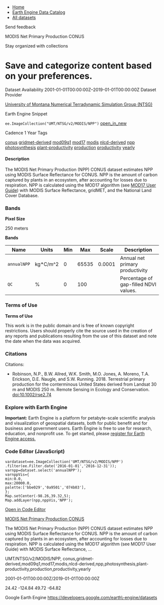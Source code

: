 



* [Home](https://developers.google.com/)
* [Earth Engine Data Catalog](https://developers.google.com/earth-engine/datasets)
* [All datasets](https://developers.google.com/earth-engine/datasets/catalog)





 
 
 Send feedback
 
 

MODIS Net Primary Production CONUS


 
 Stay organized with collections
 

 
 Save and categorize content based on your preferences.
====================================================================================================================================








Dataset Availability
2001\-01\-01T00:00:00Z–2019\-01\-01T00:00:00Z
Dataset Provider


[University of Montana Numerical Terradynamic Simulation Group (NTSG)](https://www.ntsg.umt.edu/project/landsat/landsat-productivity.php)



Earth Engine Snippet


`ee.ImageCollection("UMT/NTSG/v2/MODIS/NPP")` 
[open\_in\_new](https://code.earthengine.google.com/?scriptPath=Examples:Datasets/UMT/UMT_NTSG_v2_MODIS_NPP)





Cadence
1 Year
Tags


[conus](/earth-engine/datasets/tags/conus)
[gridmet\-derived](/earth-engine/datasets/tags/gridmet-derived)
[mod09q1](/earth-engine/datasets/tags/mod09q1)
[mod17](/earth-engine/datasets/tags/mod17)
[modis](/earth-engine/datasets/tags/modis)
[nlcd\-derived](/earth-engine/datasets/tags/nlcd-derived)
[npp](/earth-engine/datasets/tags/npp)
[photosynthesis](/earth-engine/datasets/tags/photosynthesis)
[plant\-productivity](/earth-engine/datasets/tags/plant-productivity)
[production](/earth-engine/datasets/tags/production)
[productivity](/earth-engine/datasets/tags/productivity)
[yearly](/earth-engine/datasets/tags/yearly)








#### Description



The MODIS Net Primary Production (NPP) CONUS dataset estimates NPP using
MODIS Surface Reflectance for CONUS. NPP is the amount of
carbon captured by plants in an ecosystem, after accounting for losses due to
respiration. NPP is calculated using the MOD17 algorithm (see [MOD17 User
Guide](https://www.ntsg.umt.edu/files/modis/MOD17UsersGuide2015_v3.pdf)) with
MODIS Surface Reflectance, gridMET, and the National Land Cover Database.





### Bands



**Pixel Size**
  
250 meters



**Bands**




| Name | Units | Min | Max | Scale | Description |
| --- | --- | --- | --- | --- | --- |
| `annualNPP` | kg\*C/m^2 | 0 | 65535 | 0\.0001 | Annual net primary productivity |
| `QC` | % | 0 | 100 |  | Percentage of gap\-filled NDVI values. |




### Terms of Use


**Terms of Use**


This work is in the public domain and is free of known copyright
restrictions. Users should properly cite the source used in the creation of
any reports and publications resulting from the use of this dataset and note
the date when the data was acquired.




### Citations



Citations:
* Robinson, N.P., B.W. Allred, W.K. Smith, M.O. Jones, A. Moreno, T.A.
Erickson, D.E. Naugle, and S.W. Running. 2018\. Terrestrial primary
production for the conterminous United States derived from Landsat 30 m and
MODIS 250 m. Remote Sensing in Ecology and Conservation.
[doi:10\.1002/rse2\.74](https://doi.org/10.1002/rse2.74)





### Explore with Earth Engine


**Important:** 
 Earth Engine is a platform for petabyte\-scale scientific analysis and visualization of
 geospatial datasets, both for public benefit and for business and government users.
 Earth Engine is free to use for research, education, and nonprofit use. To get started, please
 [register for Earth Engine access.](https://console.cloud.google.com/earth-engine)



### Code Editor (JavaScript)



```
vardataset=ee.ImageCollection('UMT/NTSG/v2/MODIS/NPP')
.filter(ee.Filter.date('2016-01-01','2016-12-31'));
varnpp=dataset.select('annualNPP');
varnppVis={
min:0.0,
max:20000.0,
palette:['bbe029','0a9501','074b03'],
};
Map.setCenter(-98.26,39.32,5);
Map.addLayer(npp,nppVis,'NPP');
```



[Open in Code Editor](https://code.earthengine.google.com/?scriptPath=Examples:Datasets/UMT/UMT_NTSG_v2_MODIS_NPP)


[MODIS Net Primary Production CONUS](/earth-engine/datasets/catalog/UMT_NTSG_v2_MODIS_NPP)

The MODIS Net Primary Production (NPP) CONUS dataset estimates NPP using MODIS Surface Reflectance for CONUS. NPP is the amount of carbon captured by plants in an ecosystem, after accounting for losses due to respiration. NPP is calculated using the MOD17 algorithm (see MOD17 User Guide) with MODIS Surface Reflectance, …

 UMT/NTSG/v2/MODIS/NPP,
 conus,gridmet\-derived,mod09q1,mod17,modis,nlcd\-derived,npp,photosynthesis,plant\-productivity,production,productivity,yearly

2001\-01\-01T00:00:00Z/2019\-01\-01T00:00:00Z



 24\.42 \-124\.84 49\.72 \-64\.82
 



Google Earth Engine
https://developers.google.com/earth\-engine/datasets








